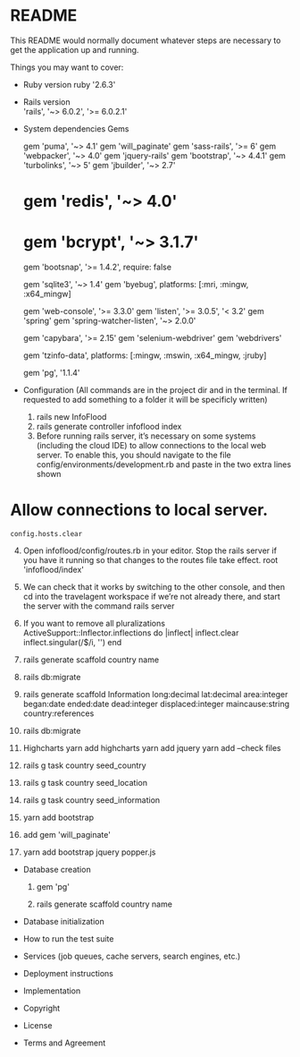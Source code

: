 # README

This README would normally document whatever steps are necessary to get the
application up and running.

Things you may want to cover:

* Ruby version
    ruby '2.6.3'
* Rails version   
    'rails', '~> 6.0.2', '>= 6.0.2.1'

* System dependencies
    Gems
    
    gem 'puma', '~> 4.1'
    gem 'will_paginate'
    gem 'sass-rails', '>= 6'
    gem 'webpacker', '~> 4.0'
    gem 'jquery-rails'
    gem 'bootstrap', '~> 4.4.1'
    gem 'turbolinks', '~> 5'
    gem 'jbuilder', '~> 2.7'
    # gem 'redis', '~> 4.0'
    # gem 'bcrypt', '~> 3.1.7'
    
    gem 'bootsnap', '>= 1.4.2', require: false
    
    gem 'sqlite3', '~> 1.4'
    gem 'byebug', platforms: [:mri, :mingw, :x64_mingw]
    
    gem 'web-console', '>= 3.3.0'
    gem 'listen', '>= 3.0.5', '< 3.2'
    gem 'spring'
    gem 'spring-watcher-listen', '~> 2.0.0'
    
    gem 'capybara', '>= 2.15'
    gem 'selenium-webdriver'
    gem 'webdrivers'
    
    gem 'tzinfo-data', platforms: [:mingw, :mswin, :x64_mingw, :jruby]
    
    gem 'pg', '1.1.4'
    
    
* Configuration (All commands are in the project dir and in the terminal. If requested to add something to a folder it will be specificly written)

  1.	rails new InfoFlood 
  2.	rails generate controller infoflood index
  3.  Before running rails server, it’s necessary on some systems (including the cloud IDE) to allow connections to the local web server. To enable this, you should navigate to the file config/environments/development.rb and paste in the two extra lines shown
# Allow connections to local server.
    config.hosts.clear
  4.	Open infoflood/config/routes.rb in your editor. Stop the rails server if you have it running so that changes to the routes file take effect.
    root 'infoflood/index'
  5.	We can check that it works by switching to the other console, and then cd into the travelagent workspace if we’re not already there, and start the server with the command
rails server
  6.	If you want to remove all pluralizations
ActiveSupport::Inflector.inflections do |inflect|
  inflect.clear
inflect.singular(/$/i, '')
  end
  
  7.	rails generate scaffold country name
  8.  rails db:migrate
  9.	rails generate scaffold Information long:decimal lat:decimal area:integer began:date ended:date dead:integer displaced:integer maincause:string country:references
  10.	rails db:migrate
  11.	Highcharts
      yarn add highcharts
      yarn add jquery
      yarn add –check files
   12.	rails g task country seed_country
   13.	rails g task country seed_location
   14.	rails g task country seed_information
   15.	yarn add bootstrap
   16.	add gem 'will_paginate'
   17.	yarn add bootstrap jquery popper.js


* Database creation
  1. gem 'pg'
  
  2. rails generate scaffold country name

* Database initialization
  

* How to run the test suite

* Services (job queues, cache servers, search engines, etc.)

* Deployment instructions

* Implementation

* Copyright

* License

* Terms and Agreement
